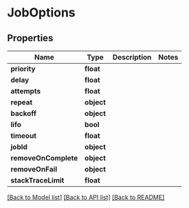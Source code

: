 # JobOptions

## Properties
Name | Type | Description | Notes
------------ | ------------- | ------------- | -------------
**priority** | **float** |  | 
**delay** | **float** |  | 
**attempts** | **float** |  | 
**repeat** | **object** |  | 
**backoff** | **object** |  | 
**lifo** | **bool** |  | 
**timeout** | **float** |  | 
**jobId** | **object** |  | 
**removeOnComplete** | **object** |  | 
**removeOnFail** | **object** |  | 
**stackTraceLimit** | **float** |  | 

[[Back to Model list]](../README.md#documentation-for-models) [[Back to API list]](../README.md#documentation-for-api-endpoints) [[Back to README]](../README.md)


